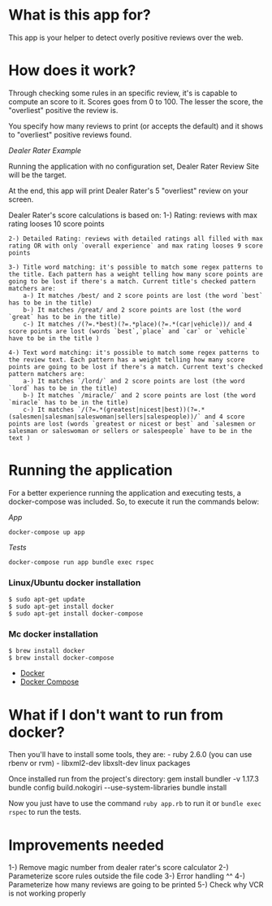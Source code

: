 # What is this app for?

This app is your helper to detect overly positive reviews over the web.

# How does it work?

Through checking some rules in an specific review, it's is capable to compute an score to it. Scores goes from 0 to 100. The lesser the score, the "overliest" positive the review is.

You specify how many reviews to print (or accepts the default) and it shows to "overliest" positive reviews found. 

_Dealer Rater Example_

Running the application with no configuration set, Dealer Rater Review Site will be the target.

At the end, this app will print Dealer Rater's 5 "overliest" review on your screen.

Dealer Rater's score calculations is based on:
    1-) Rating: reviews with max rating looses 10 score points
    
    2-) Detailed Rating: reviews with detailed ratings all filled with max rating OR with only `overall experience` and max rating looses 9 score points

    3-) Title word matching: it's possible to match some regex patterns to the title. Each pattern has a weight telling how many score points are going to be lost if there's a match. Current title's checked pattern matchers are:
        a-) It matches /best/ and 2 score points are lost (the word `best` has to be in the title)
        b-) It matches /great/ and 2 score points are lost (the word `great` has to be in the title)
        c-) It matches /(?=.*best)(?=.*place)(?=.*(car|vehicle))/ and 4 score points are lost (words `best`,`place` and `car` or `vehicle` have to be in the title )

    4-) Text word matching: it's possible to match some regex patterns to the review text. Each pattern has a weight telling how many score points are going to be lost if there's a match. Current text's checked pattern matchers are:
        a-) It matches `/lord/` and 2 score points are lost (the word `lord` has to be in the title)
        b-) It matches `/miracle/` and 2 score points are lost (the word `miracle` has to be in the title)
        c-) It matches `/(?=.*(greatest|nicest|best))(?=.*(salesmen|salesman|saleswoman|sellers|salespeople))/` and 4 score points are lost (words `greatest or nicest or best` and `salesmen or salesman or saleswoman or sellers or salespeople` have to be in the text )


# Running the application

For a better experience running the application and executing tests, a docker-compose was included. So, to execute it run the commands below:

_App_

```docker-compose up app```

_Tests_

```docker-compose run app bundle exec rspec```


### Linux/Ubuntu docker installation
```
$ sudo apt-get update
$ sudo apt-get install docker
$ sudo apt-get install docker-compose
```

### Mc docker installation
```
$ brew install docker
$ brew install docker-compose
```

- [Docker](https://docs.docker.com/engine/installation/)
- [Docker Compose](https://docs.docker.com/compose/install/#install-compose)


# What if I don't want to run from docker?

Then you'll have to install some tools, they are:
    - ruby 2.6.0 (you can use rbenv or rvm)
    - libxml2-dev libxslt-dev linux packages

Once installed run from the project's directory:
    gem install bundler -v 1.17.3
    bundle config build.nokogiri --use-system-libraries
    bundle install

Now you just have to use the command ```ruby app.rb``` to run it or ```bundle exec rspec``` to run the tests.


# Improvements needed
1-) Remove magic number from dealer rater's score calculator
2-) Parameterize score rules outside the file code
3-) Error handling ^^
4-) Parameterize how many reviews are going to be printed
5-) Check why VCR is not working properly